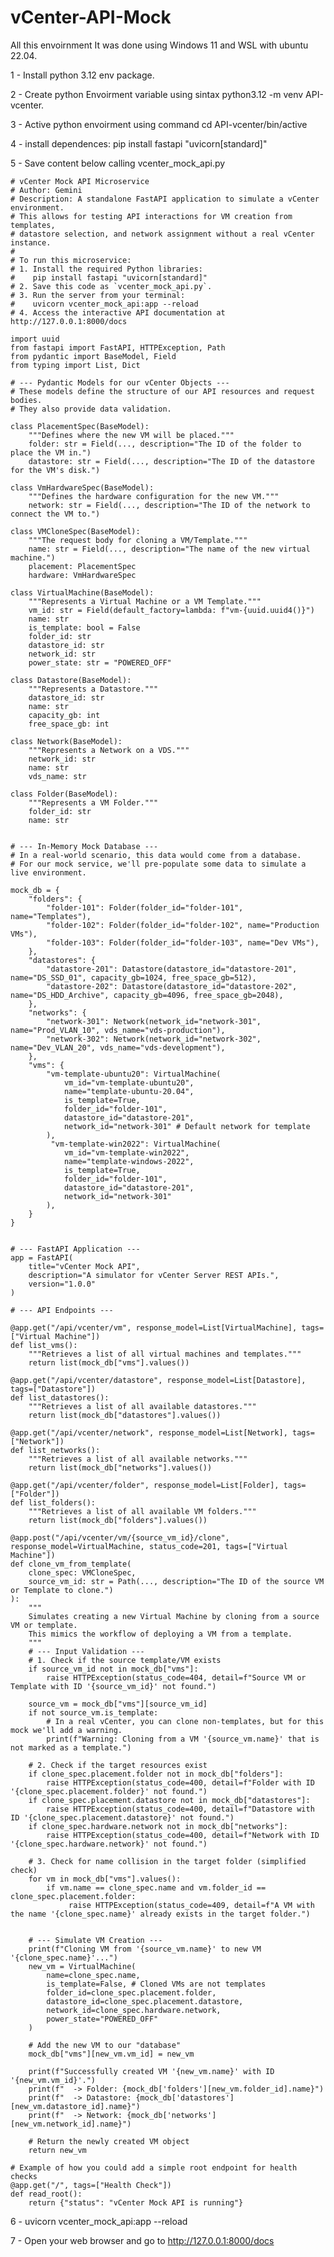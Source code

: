 # vCenter-API-Mock


All this envoirnment It was done using Windows 11 and WSL with ubuntu 22.04.


1 - Install python 3.12 env package.

2 - Create python Envoirment variable using sintax python3.12 -m venv API-vcenter.

3 - Active python envoirment using command cd API-vcenter/bin/active

4 - install dependences: pip install fastapi "uvicorn[standard]"

5 - Save content below calling vcenter_mock_api.py


    # vCenter Mock API Microservice
    # Author: Gemini
    # Description: A standalone FastAPI application to simulate a vCenter environment.
    # This allows for testing API interactions for VM creation from templates,
    # datastore selection, and network assignment without a real vCenter instance.
    #
    # To run this microservice:
    # 1. Install the required Python libraries:
    #    pip install fastapi "uvicorn[standard]"
    # 2. Save this code as `vcenter_mock_api.py`.
    # 3. Run the server from your terminal:
    #    uvicorn vcenter_mock_api:app --reload
    # 4. Access the interactive API documentation at http://127.0.0.1:8000/docs
    
    import uuid
    from fastapi import FastAPI, HTTPException, Path
    from pydantic import BaseModel, Field
    from typing import List, Dict
    
    # --- Pydantic Models for our vCenter Objects ---
    # These models define the structure of our API resources and request bodies.
    # They also provide data validation.
    
    class PlacementSpec(BaseModel):
        """Defines where the new VM will be placed."""
        folder: str = Field(..., description="The ID of the folder to place the VM in.")
        datastore: str = Field(..., description="The ID of the datastore for the VM's disk.")
    
    class VmHardwareSpec(BaseModel):
        """Defines the hardware configuration for the new VM."""
        network: str = Field(..., description="The ID of the network to connect the VM to.")
    
    class VMCloneSpec(BaseModel):
        """The request body for cloning a VM/Template."""
        name: str = Field(..., description="The name of the new virtual machine.")
        placement: PlacementSpec
        hardware: VmHardwareSpec
    
    class VirtualMachine(BaseModel):
        """Represents a Virtual Machine or a VM Template."""
        vm_id: str = Field(default_factory=lambda: f"vm-{uuid.uuid4()}")
        name: str
        is_template: bool = False
        folder_id: str
        datastore_id: str
        network_id: str
        power_state: str = "POWERED_OFF"
    
    class Datastore(BaseModel):
        """Represents a Datastore."""
        datastore_id: str
        name: str
        capacity_gb: int
        free_space_gb: int
    
    class Network(BaseModel):
        """Represents a Network on a VDS."""
        network_id: str
        name: str
        vds_name: str
    
    class Folder(BaseModel):
        """Represents a VM Folder."""
        folder_id: str
        name: str
    
    
    # --- In-Memory Mock Database ---
    # In a real-world scenario, this data would come from a database.
    # For our mock service, we'll pre-populate some data to simulate a live environment.
    
    mock_db = {
        "folders": {
            "folder-101": Folder(folder_id="folder-101", name="Templates"),
            "folder-102": Folder(folder_id="folder-102", name="Production VMs"),
            "folder-103": Folder(folder_id="folder-103", name="Dev VMs"),
        },
        "datastores": {
            "datastore-201": Datastore(datastore_id="datastore-201", name="DS_SSD_01", capacity_gb=1024, free_space_gb=512),
            "datastore-202": Datastore(datastore_id="datastore-202", name="DS_HDD_Archive", capacity_gb=4096, free_space_gb=2048),
        },
        "networks": {
            "network-301": Network(network_id="network-301", name="Prod_VLAN_10", vds_name="vds-production"),
            "network-302": Network(network_id="network-302", name="Dev_VLAN_20", vds_name="vds-development"),
        },
        "vms": {
            "vm-template-ubuntu20": VirtualMachine(
                vm_id="vm-template-ubuntu20",
                name="template-ubuntu-20.04",
                is_template=True,
                folder_id="folder-101",
                datastore_id="datastore-201",
                network_id="network-301" # Default network for template
            ),
             "vm-template-win2022": VirtualMachine(
                vm_id="vm-template-win2022",
                name="template-windows-2022",
                is_template=True,
                folder_id="folder-101",
                datastore_id="datastore-201",
                network_id="network-301"
            ),
        }
    }
    
    
    # --- FastAPI Application ---
    app = FastAPI(
        title="vCenter Mock API",
        description="A simulator for vCenter Server REST APIs.",
        version="1.0.0"
    )
    
    # --- API Endpoints ---
    
    @app.get("/api/vcenter/vm", response_model=List[VirtualMachine], tags=["Virtual Machine"])
    def list_vms():
        """Retrieves a list of all virtual machines and templates."""
        return list(mock_db["vms"].values())
    
    @app.get("/api/vcenter/datastore", response_model=List[Datastore], tags=["Datastore"])
    def list_datastores():
        """Retrieves a list of all available datastores."""
        return list(mock_db["datastores"].values())
    
    @app.get("/api/vcenter/network", response_model=List[Network], tags=["Network"])
    def list_networks():
        """Retrieves a list of all available networks."""
        return list(mock_db["networks"].values())
    
    @app.get("/api/vcenter/folder", response_model=List[Folder], tags=["Folder"])
    def list_folders():
        """Retrieves a list of all available VM folders."""
        return list(mock_db["folders"].values())
    
    @app.post("/api/vcenter/vm/{source_vm_id}/clone", response_model=VirtualMachine, status_code=201, tags=["Virtual Machine"])
    def clone_vm_from_template(
        clone_spec: VMCloneSpec,
        source_vm_id: str = Path(..., description="The ID of the source VM or Template to clone.")
    ):
        """
        Simulates creating a new Virtual Machine by cloning from a source VM or template.
        This mimics the workflow of deploying a VM from a template.
        """
        # --- Input Validation ---
        # 1. Check if the source template/VM exists
        if source_vm_id not in mock_db["vms"]:
            raise HTTPException(status_code=404, detail=f"Source VM or Template with ID '{source_vm_id}' not found.")
    
        source_vm = mock_db["vms"][source_vm_id]
        if not source_vm.is_template:
            # In a real vCenter, you can clone non-templates, but for this mock we'll add a warning.
            print(f"Warning: Cloning from a VM '{source_vm.name}' that is not marked as a template.")
    
        # 2. Check if the target resources exist
        if clone_spec.placement.folder not in mock_db["folders"]:
            raise HTTPException(status_code=400, detail=f"Folder with ID '{clone_spec.placement.folder}' not found.")
        if clone_spec.placement.datastore not in mock_db["datastores"]:
            raise HTTPException(status_code=400, detail=f"Datastore with ID '{clone_spec.placement.datastore}' not found.")
        if clone_spec.hardware.network not in mock_db["networks"]:
            raise HTTPException(status_code=400, detail=f"Network with ID '{clone_spec.hardware.network}' not found.")
    
        # 3. Check for name collision in the target folder (simplified check)
        for vm in mock_db["vms"].values():
            if vm.name == clone_spec.name and vm.folder_id == clone_spec.placement.folder:
                 raise HTTPException(status_code=409, detail=f"A VM with the name '{clone_spec.name}' already exists in the target folder.")
    
    
        # --- Simulate VM Creation ---
        print(f"Cloning VM from '{source_vm.name}' to new VM '{clone_spec.name}'...")
        new_vm = VirtualMachine(
            name=clone_spec.name,
            is_template=False, # Cloned VMs are not templates
            folder_id=clone_spec.placement.folder,
            datastore_id=clone_spec.placement.datastore,
            network_id=clone_spec.hardware.network,
            power_state="POWERED_OFF"
        )
    
        # Add the new VM to our "database"
        mock_db["vms"][new_vm.vm_id] = new_vm
    
        print(f"Successfully created VM '{new_vm.name}' with ID '{new_vm.vm_id}'.")
        print(f"  -> Folder: {mock_db['folders'][new_vm.folder_id].name}")
        print(f"  -> Datastore: {mock_db['datastores'][new_vm.datastore_id].name}")
        print(f"  -> Network: {mock_db['networks'][new_vm.network_id].name}")
    
        # Return the newly created VM object
        return new_vm
    
    # Example of how you could add a simple root endpoint for health checks
    @app.get("/", tags=["Health Check"])
    def read_root():
        return {"status": "vCenter Mock API is running"}


6 - uvicorn vcenter_mock_api:app --reload

7 - Open your web browser and go to http://127.0.0.1:8000/docs
